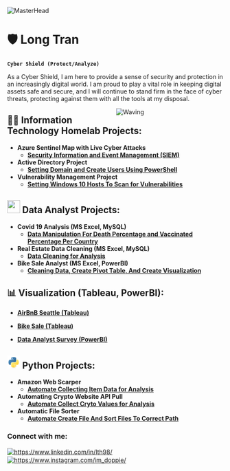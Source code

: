 ![MasterHead](https://blog.magmalabs.io/wp-content/uploads/2023/03/00-Gif-Cybersecurity.gif)

# 🛡️ Long Tran

**`Cyber Shield (Protect/Analyze)`**

As a Cyber Shield, I am here to provide a sense of security and protection in an increasingly digital world. I am proud to play a vital role in keeping digital assets safe and secure, and I will continue to stand firm in the face of cyber threats, protecting against them with all the tools at my disposal.

<img align="right" alt="Waving" width="250" src="https://media.tenor.com/FvJr-o-mRgEAAAAC/hello-wave.gif">

<h2>👨‍💻 Information Technology Homelab Projects:</h2>

- <b>Azure Sentinel Map with Live Cyber Attacks</b>
  - <b>[Security Information and Event Management (SIEM) ](https://github.com/LongAnalyze/SIEM_Project/blob/main/README.md)</b>
- <b>Active Directory Project</b>
  - <b>[Setting Domain and Create Users Using PowerShell](https://github.com/LongAnalyze/ActiveDirectory) </b>
- <b> Vulnerability Management Project</b>
  - <b>[Setting Windows 10 Hosts To Scan for Vulnerabilities](https://github.com/LongAnalyze/VulnerabilityManagement) </b>
  
  
<h2><img src="https://www.emojidata.ai/wp-content/uploads/2019/11/EmojiData-Features-Benefits-API-HelloWoofy-Woofy-AI-Data-Science-AutoComplete-Social-Media-Marketing.jpg" width="30" height="30"</img> Data Analyst Projects:</h2>

- <b>Covid 19 Analysis (MS Excel, MySQL)</b>
  - <b>[Data Manipulation For Death Percentage and Vaccinated Percentage Per Country](https://github.com/LongAnalyze/SQL_Project)</b>
- <b>Real Estate Data Cleaning (MS Excel, MySQL)</b>
  - <b>[Data Cleaning for Analysis](https://github.com/LongAnalyze/SQL_Project_RealEstate)</b>
- <b>Bike Sale Analyst (MS Excel, PowerBI)</b>
  - <b>[Cleaning Data, Create Pivot Table, And Create Visualization](https://github.com/LongAnalyze/Excel_Project)</b>
  
 
<h2>📊 Visualization (Tableau, PowerBI):</h2>

- <b>[AirBnB Seattle (Tableau)](https://github.com/LongAnalyze/SQL_Project)</b>

- <b>[Bike Sale (Tableau)](https://public.tableau.com/app/profile/longtran.analyst/viz/SprocketCentral_16789033596960/Dashboard1)</b>
 
- <b>[Data Analyst Survey (PowerBI)](https://github.com/LongAnalyze/PowerBI/blob/main/Power%20BI%20Survey%20Project.pdf)</b>
  
  
<h2><img src="https://raw.githubusercontent.com/devicons/devicon/master/icons/python/python-original.svg" width="30" height="30"</img> Python Projects:</h2>

- <b>Amazon Web Scarper</b>
  - <b>[Automate Collecting Item Data for Analysis](https://github.com/LongAnalyze/WebScarper/blob/main/Amazon%20Web%20Scraping.py)</b>
- <b>Automating Crypto Website API Pull</b>
  - <b>[Automate Collect Cryto Values for Analysis](https://github.com/LongAnalyze/WebScarper/blob/main/Automating%20Crypto%20%20Website%20API%20Pull.py)</b>
- <b>Automatic File Sorter</b>
  - <b>[Automate Create File And Sort Files To Correct Path](https://github.com/LongAnalyze/WebScarper/blob/main/Automatic%20File%20Sorter.py)</b>
  

<h3 align="left">Connect with me:</h3>
<p align="left">
<a href="https://www.linkedin.com/in/lth98/" target="blank"><img align="center" src="https://raw.githubusercontent.com/rahuldkjain/github-profile-readme-generator/master/src/images/icons/Social/linked-in-alt.svg" alt="https://www.linkedin.com/in/lth98/" height="30" width="40" /></a>
<a href="https://www.instagram.com/im_doppie/" target="blank"><img align="center" src="https://raw.githubusercontent.com/rahuldkjain/github-profile-readme-generator/master/src/images/icons/Social/instagram.svg" alt="https://www.instagram.com/im_doppie/" height="30" width="40" /></a>
</p>
